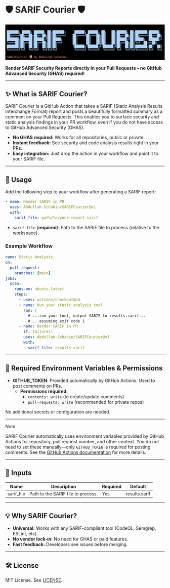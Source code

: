 # 🛡️ SARIF Courier 🛡️

![alt text](banner.png)

**Render SARIF Security Reports directly in your Pull Requests – no GitHub Advanced Security (GHAS) required!**

---

## ✨ What is SARIF Courier?

SARIF Courier is a GitHub Action that takes a SARIF (Static Analysis Results Interchange Format) report and posts a beautifully formatted summary as a comment on your Pull Requests. This enables you to surface security and static analysis findings in your PR workflow, even if you do not have access to GitHub Advanced Security (GHAS).

- **No GHAS required:** Works for all repositories, public or private.
- **Instant feedback:** See security and code analysis results right in your PRs.
- **Easy integration:** Just drop the action in your workflow and point it to your SARIF file.

---

## 🚦 Usage

Add the following step to your workflow after generating a SARIF report:

```yaml
- name: Render SARIF in PR
  uses: Abdullah-Schahin/SARIFCourier@v1
  with:
    sarif_file: path/to/your-report.sarif
```

- `sarif_file` (**required**): Path to the SARIF file to process (relative to the workspace).

### Example Workflow

```yaml
name: Static Analysis
on:
  pull_request:
    branches: [main]
jobs:
  scan:
    runs-on: ubuntu-latest
    steps:
      - uses: actions/checkout@v4
      - name: Run your static analysis tool
        run: |
          # ...run your tool, output SARIF to results.sarif...
          # ...assuming exit code 1
      - name: Render SARIF in PR
        if: failure()
        uses: Abdullah-Schahin/SARIFCourier@v1
        with:
          sarif_file: results.sarif
```

---

## 🔑 Required Environment Variables & Permissions

- **GITHUB_TOKEN**: Provided automatically by GitHub Actions. Used to post comments on PRs.
  - **Permissions required:**
    - `contents: write` (to create/update comments)
    - `pull-requests: write` (recommended for private repos)

No additional secrets or configuration are needed.

---

> [!NOTE]
> SARIF Courier automatically uses environment variables provided by GitHub Actions for repository, pull request number, and other context. You do not need to set these manually—only `GITHUB_TOKEN` is required for posting comments. See the [GitHub Actions documentation](https://docs.github.com/en/actions/learn-github-actions/environment-variables) for more details.

---

## 📝 Inputs

| Name        | Description                        | Required | Default         |
|-------------|------------------------------------|----------|-----------------|
| sarif_file  | Path to the SARIF file to process. |   Yes    | results.sarif   |

---

## 💡 Why SARIF Courier?

- **Universal:** Works with any SARIF-compliant tool (CodeQL, Semgrep, ESLint, etc).
- **No vendor lock-in:** No need for GHAS or paid features.
- **Fast feedback:** Developers see issues before merging.

---

## 🛠️ License

MIT License. See [LICENSE](./LICENSE).

